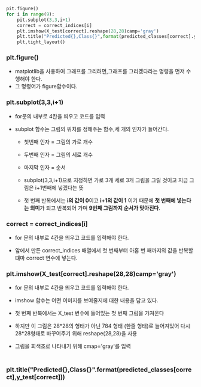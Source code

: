```python
pit.figure()
for i in range(9):
	pit.subplot(3,3,i+1)
	correct = correct_indices[i]
	plt.imshow(X_test[correct].reshape(28,28)camp='gray')
	plt.title("Predicted{},Class{}",format(predicted_classes[correct].y_test[correct]))
	plt,tight_layout()
```
### plt.figure()
- matplotlib을 사용하여 그래프를 그리려면,그래프를 그리겠다라는 명령을 먼저 수행해야 한다.
- 그 명령어가 figure함수이다.

### plt.subplot(3,3,i+1)
- for문의 내부로 4칸을 띄우고 코드를 입력

- subplot 함수는 그림의 위치를 정해주는 함수,세 개의 인자가 들어간다.
	- 첫번째 인자 = 그림의 가로 개수
	- 두번째 인자 = 그림의 세로 개수
	- 마지막 인자 = 순서

	- subplot(3,3,i+1)으로 지정하면 가로 3개 세로 3개 그림을 그릴 것이고 지금 그림은 i+1번째에 넣겠다는 뜻

	- 첫 번째 반복에서는 **i의 값이 0**이고 **i+1의 값이 1** 이기 때문에 **첫 번째에 넣는다는 의미**가 되고 반복되어 가며 **9번째 그림까지 순서가 맞아진다**.

### correct = correct_indices\[i]
- for 문의 내부로 4칸을 띄우고 코드를 입력해야 한다.

- 앞에서 만든 correct_indices 배열에서 첫 번째부터 아홉 번 째까지의 값을 반복할 떄마 correct 변수에 넣는다.

### plt.imshow(X_test\[correct].reshape(28,28)camp='gray')
- for 문의 내부로 4칸을 띄우고 코드를 입력해야 한다.

- imshow 함수는 어떤 이미지를 보여줄지에 대한 내용을 담고 있다.

- 첫 번째 반복에서는 X_test 변수에 들어있는 첫 번째 그림을 가져온다

- 하지만 이 그림은 28\*28의 형태가 아닌 784 형태 (한줄 형태)로 늘어져있어 다시 28\*28형태로 바꾸어주기 위해 reshape(28,28)을 사용

- 그림을 회색조로 나타내기 위해 cmap='gray'를 입력
###   plt.title("Predicted{},Class{}".format(predicted_classes[correct],y_test[correct]))
